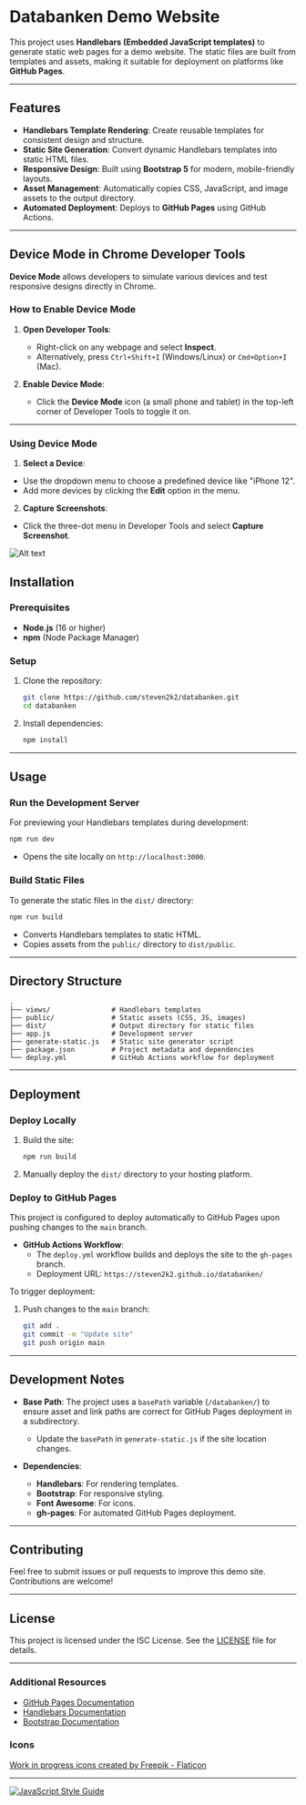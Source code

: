 # Databanken Demo Website

This project uses **Handlebars (Embedded JavaScript templates)** to generate static web pages for a demo website. The static files are built from templates and assets, making it suitable for deployment on platforms like **GitHub Pages**.

---

## Features

- **Handlebars Template Rendering**: Create reusable templates for consistent design and structure.
- **Static Site Generation**: Convert dynamic Handlebars templates into static HTML files.
- **Responsive Design**: Built using **Bootstrap 5** for modern, mobile-friendly layouts.
- **Asset Management**: Automatically copies CSS, JavaScript, and image assets to the output directory.
- **Automated Deployment**: Deploys to **GitHub Pages** using GitHub Actions.

---

## Device Mode in Chrome Developer Tools

**Device Mode** allows developers to simulate various devices and test responsive designs directly in Chrome.

### How to Enable Device Mode

1. **Open Developer Tools**:
    - Right-click on any webpage and select **Inspect**.
    - Alternatively, press `Ctrl+Shift+I` (Windows/Linux) or `Cmd+Option+I` (Mac).

2. **Enable Device Mode**:
    - Click the **Device Mode** icon (a small phone and tablet) in the top-left corner of Developer Tools to toggle it on.

---

### Using Device Mode

1. **Select a Device**:
- Use the dropdown menu to choose a predefined device like "iPhone 12".
- Add more devices by clicking the **Edit** option in the menu.

2. **Capture Screenshots**:
- Click the three-dot menu in Developer Tools and select **Capture Screenshot**.

![Alt text](docs/mobile.jpg "screenshot")

## Installation

### Prerequisites

- **Node.js** (16 or higher)
- **npm** (Node Package Manager)

### Setup

1. Clone the repository:
   ```bash
   git clone https://github.com/steven2k2/databanken.git
   cd databanken
   ```

2. Install dependencies:
   ```bash
   npm install
   ```

---

## Usage

### Run the Development Server

For previewing your Handlebars templates during development:

```bash
npm run dev
```

- Opens the site locally on `http://localhost:3000`.

### Build Static Files

To generate the static files in the `dist/` directory:

```bash
npm run build
```

- Converts Handlebars templates to static HTML.
- Copies assets from the `public/` directory to `dist/public`.

---

## Directory Structure

```
.
├── views/               # Handlebars templates
├── public/              # Static assets (CSS, JS, images)
├── dist/                # Output directory for static files
├── app.js               # Development server
├── generate-static.js   # Static site generator script
├── package.json         # Project metadata and dependencies
└── deploy.yml           # GitHub Actions workflow for deployment
```

---

## Deployment

### Deploy Locally

1. Build the site:
   ```bash
   npm run build
   ```

2. Manually deploy the `dist/` directory to your hosting platform.

### Deploy to GitHub Pages

This project is configured to deploy automatically to GitHub Pages upon pushing changes to the `main` branch.

- **GitHub Actions Workflow**:
    - The `deploy.yml` workflow builds and deploys the site to the `gh-pages` branch.
    - Deployment URL: `https://steven2k2.github.io/databanken/`

To trigger deployment:

1. Push changes to the `main` branch:
   ```bash
   git add .
   git commit -m "Update site"
   git push origin main
   ```

---

## Development Notes

- **Base Path**: The project uses a `basePath` variable (`/databanken/`) to ensure asset and link paths are correct for GitHub Pages deployment in a subdirectory.
    - Update the `basePath` in `generate-static.js` if the site location changes.

- **Dependencies**:
    - **Handlebars**: For rendering templates.
    - **Bootstrap**: For responsive styling.
    - **Font Awesome**: For icons.
    - **gh-pages**: For automated GitHub Pages deployment.

---

## Contributing

Feel free to submit issues or pull requests to improve this demo site. Contributions are welcome!

---

## License

This project is licensed under the ISC License. See the [LICENSE](https://opensource.org/licenses/ISC) file for details.

---

### Additional Resources

- [GitHub Pages Documentation](https://docs.github.com/en/pages)
- [Handlebars Documentation](https://handlebarsjs.com/)
- [Bootstrap Documentation](https://getbootstrap.com/)

### Icons

<a href="https://www.flaticon.com/free-icons/work-in-progress" title="work in progress icons">Work in progress icons created by Freepik - Flaticon</a>

---

[![JavaScript Style Guide](https://cdn.rawgit.com/standard/standard/master/badge.svg)](https://github.com/standard/standard)